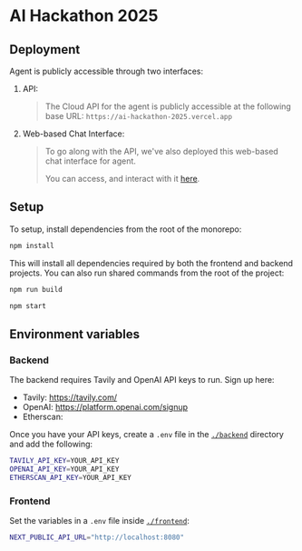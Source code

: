 # AI Hackathon 2025

## Deployment

Agent is publicly accessible through two interfaces:

1. API:
   > The Cloud API for the agent is publicly accessible at the following base URL: `https://ai-hackathon-2025.vercel.app`

2. Web-based Chat Interface:
   > To go along with the API, we've also deployed this web-based chat interface for agent.
   >
   > You can access, and interact with it [here](https://ai-hackathon-2025.vercel.app).

## Setup

To setup, install dependencies from the root of the monorepo:

```bash
npm install
```

This will install all dependencies required by both the frontend and backend projects. You can also run shared commands from the root of the project:

```bash
npm run build

npm start
```

## Environment variables

### Backend

The backend requires Tavily and OpenAI API keys to run. Sign up here:

- Tavily: https://tavily.com/
- OpenAI: https://platform.openai.com/signup
- Etherscan: 

Once you have your API keys, create a `.env` file in the [`./backend`](`./backend`) directory and add the following:

```bash
TAVILY_API_KEY=YOUR_API_KEY
OPENAI_API_KEY=YOUR_API_KEY
ETHERSCAN_API_KEY=YOUR_API_KEY

```

### Frontend


Set the variables in a `.env` file inside [`./frontend`](./frontend):

```bash
NEXT_PUBLIC_API_URL="http://localhost:8080"
```
